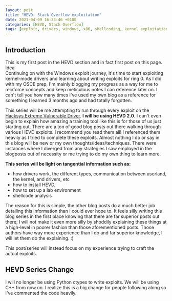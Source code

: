 ```yaml
---
layout: post
title: "HEVD: Stack Overflow exploitation"
date: 2021-04-09 16:33:46 +0100
categories: [HEVD, Stack Overflow]
tags: [exploit, drivers, windows, x86, shellcoding, kernel exploitation]
---
```


## Introduction
This is my first post in the HEVD section and in fact first post on this page. Idea  
Continuing on with the Windows exploit journey, it's time to start exploiting kernel-mode drivers and learning about writing exploits for ring 0. As I did with my OSCE prep, I'm mainly blogging my progress as a way for me to reinforce concepts and keep meticulous notes I can reference later on. I can't tell you how many times I've used my own blog as a reference for something I learned 3 months ago and had totally forgotten. 

This series will be me attempting to run through every exploit on the [Hacksys Extreme Vulnerable Driver](https://github.com/hacksysteam/HackSysExtremeVulnerableDriver). **I will be using HEVD 2.0**. I can't even begin to explain how amazing a training tool like this is for those of us just starting out. There are a ton of good blog posts out there walking through various HEVD exploits. I recommend you read them all! I referenced them heavily as I tried to complete these exploits. Almost nothing I do or say in this blog will be new or my own thoughts/ideas/techniques. There were instances where I diverged from any strategies I saw employed in the blogposts out of necessity or me trying to do my own thing to learn more.

**This series will be light on tangential information such as:**
+ how drivers work, the different types, communication between userland, the kernel, and drivers, etc
+ how to install HEVD,
+ how to set up a lab environment
+ shellcode analysis

The reason for this is simple, the other blog posts do a much better job detailing this information than I could ever hope to. It feels silly writing this blog series in the first place knowing that there are far superior posts out there; I will not make it even more silly by shoddily explaining these things at a high-level in poorer fashion than those aforementioned posts. Those authors have way more experience than I do and far superior knowledge, I will let them do the explaining. :)

This post/series will instead focus on my experience trying to craft the actual exploits.

## HEVD Series Change
I will no longer be using Python ctypes to write exploits. We will be using C++ from now on. I realize this is a big change for people following along so I've commented the code heavily. 
